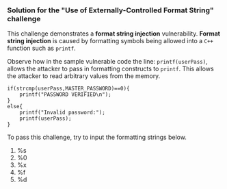 ### Solution for the "Use of Externally-Controlled Format String" challenge

This challenge demonstrates a **format string injection** vulnerability. **Format string injection** is caused by formatting symbols being allowed into a `C++` function such as `printf`.

Observe how in the sample vulnerable code the line: `printf(userPass)`, allows the attacker to pass in formatting constructs to `printf`. This allows the attacker to read arbitrary values from the memory.

    if(strcmp(userPass,MASTER_PASSWORD)==0){
		printf("PASSWORD VERIFIED\n");
	}
	else{
		printf("Invalid password:");
		printf(userPass);
	}


To pass this challenge, try to input the formatting strings below.

1. %s
2. %0
3. %x
4. %f
5. %d